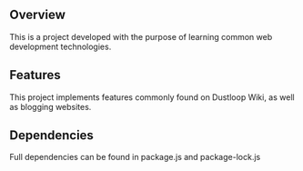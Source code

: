 ## Overview
This is a project developed with the purpose of learning common web development technologies.

## Features
This project implements features commonly found on Dustloop Wiki, as well as blogging websites.

## Dependencies
Full dependencies can be found in package.js and package-lock.js
